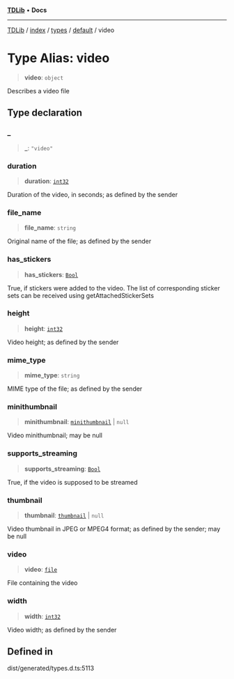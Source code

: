 [**TDLib**](../../../../../../README.md) • **Docs**

***

[TDLib](../../../../../../modules.md) / [index](../../../../../README.md) / [types](../../../README.md) / [default](../README.md) / video

# Type Alias: video

> **video**: `object`

Describes a video file

## Type declaration

### \_

> **\_**: `"video"`

### duration

> **duration**: [`int32`](int32-1.md)

Duration of the video, in seconds; as defined by the sender

### file\_name

> **file\_name**: `string`

Original name of the file; as defined by the sender

### has\_stickers

> **has\_stickers**: [`Bool`](Bool.md)

True, if stickers were added to the video. The list of corresponding sticker sets can be received using getAttachedStickerSets

### height

> **height**: [`int32`](int32-1.md)

Video height; as defined by the sender

### mime\_type

> **mime\_type**: `string`

MIME type of the file; as defined by the sender

### minithumbnail

> **minithumbnail**: [`minithumbnail`](minithumbnail-1.md) \| `null`

Video minithumbnail; may be null

### supports\_streaming

> **supports\_streaming**: [`Bool`](Bool.md)

True, if the video is supposed to be streamed

### thumbnail

> **thumbnail**: [`thumbnail`](thumbnail-1.md) \| `null`

Video thumbnail in JPEG or MPEG4 format; as defined by the sender; may be null

### video

> **video**: [`file`](file-1.md)

File containing the video

### width

> **width**: [`int32`](int32-1.md)

Video width; as defined by the sender

## Defined in

dist/generated/types.d.ts:5113
